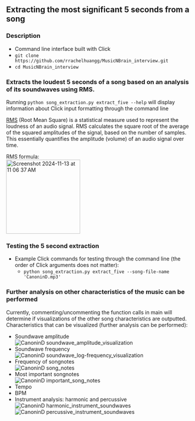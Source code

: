 ## Extracting the most significant 5 seconds from a song

### Description

- Command line interface built with Click
- `git clone https://github.com/rrachelhuangg/MusicNBrain_interview.git`
- `cd MusicNBrain_interview`

### Extracts the loudest 5 seconds of a song based on an analysis of its soundwaves using RMS. 

Running `python song_extraction.py extract_five --help` will display information about Click input formatting through the command line

[RMS](https://www.larsondavis.com/learn/sound-vibe-basics/sound-measurement-terminology) (Root Mean Square) is a statistical measure used to represent the loudness of an audio signal. RMS calculates the square root of the average
of the squared amplitudes of the signal, based on the number of samples. This essentially quantifies the amplitude (volume) of an audio signal over time.

RMS formula: <br/> <img width="200" alt="Screenshot 2024-11-13 at 11 06 37 AM" src="https://github.com/user-attachments/assets/0f0eaf72-1da9-4c45-9d2a-3ccb598da431">


### Testing the 5 second extraction
- Example Click commands for testing through the command line (the order of Click arguments does not matter):
  - `python song_extraction.py extract_five --song-file-name 'CanoninD.mp3'`
  
### Further analysis on other characteristics of the music can be performed

Currently, commenting/uncommenting the function calls in main will determine if visualizations of the other song characteristics are outputted. Characteristics that can be visualized (further analysis can be performed):

- Soundwave amplitude
<br/> ![CanoninD soundwave_amplitude_visualization](https://github.com/user-attachments/assets/827b6769-0997-40b6-b070-5efdd2f5cf1c)
- Soundwave frequency
<br/> ![CanoninD soundwave_log-frequency_visualization](https://github.com/user-attachments/assets/e4ffbe89-98aa-43e6-b4d8-1d3a6bc464bf)
- Frequency of songnotes
<br/>![CanoninD song_notes](https://github.com/user-attachments/assets/65a26c29-354a-49d8-86ee-dabb34ccd828)
- Most important songnotes
<br/>![CanoninD important_song_notes](https://github.com/user-attachments/assets/f509844c-6f3f-47e9-b300-fdb400818f35)
- Tempo
- BPM
- Instrument analysis: harmonic and percussive
<br/>![CanoninD harmonic_instrument_soundwaves](https://github.com/user-attachments/assets/41e608ad-6d7c-414b-adab-72ab055bc257)
<br/>![CanoninD percussive_instrument_soundwaves](https://github.com/user-attachments/assets/b6a5729c-b234-43c1-982c-8efa9ee45ce0)


